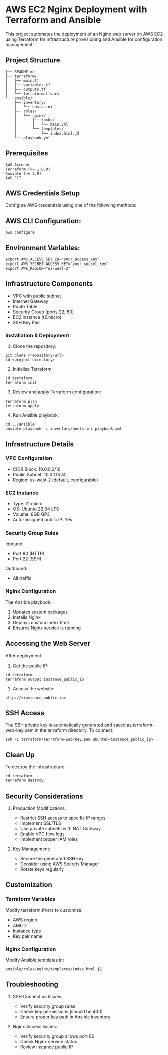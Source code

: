 # AWS EC2 Nginx Deployment with Terraform and Ansible
This project automates the deployment of an Nginx web server on AWS EC2 using Terraform for infrastructure provisioning and Ansible for configuration management.

## Project Structure
```plaintext
├── README.md
├── terraform/
│   ├── main.tf
│   ├── variables.tf
│   ├── outputs.tf
│   └── terraform.tfvars
└── ansible/
    ├── inventory/
    │   └── hosts.ini
    ├── roles/
    │   └── nginx/
    │       ├── tasks/
    │       │   └── main.yml
    │       └── templates/
    │           └── index.html.j2
    └── playbook.yml
```

## Prerequisites
```
AWS Account
Terraform (>= 1.0.0)
Ansible (>= 2.9)
AWS CLI
```

## AWS Credentials Setup
Configure AWS credentials using one of the following methods:

## AWS CLI Configuration:
```
aws configure
```

## Environment Variables:
```
export AWS_ACCESS_KEY_ID="your_access_key"
export AWS_SECRET_ACCESS_KEY="your_secret_key"
export AWS_REGION="us-west-2"
```

## Infrastructure Components
- VPC with public subnet
- Internet Gateway
- Route Table
- Security Group (ports 22, 80)
- EC2 instance (t2.micro)
- SSH Key Pair

### Installation & Deployment

1. Clone the repository:
```
git clone <repository-url>
cd <project-directory>
```
2. Initialize Terraform:
```
cd terraform
terraform init
```
3. Review and apply Terraform configuration:
```
terraform plan
terraform apply
```
4. Run Ansible playbook:
```
cd ../ansible
ansible-playbook -i inventory/hosts.ini playbook.yml
```

## Infrastructure Details
### VPC Configuration
- CIDR Block: 10.0.0.0/16
- Public Subnet: 10.0.1.0/24
- Region: us-west-2 (default, configurable)

### EC2 Instance
- Type: t2.micro
- OS: Ubuntu 22.04 LTS
- Volume: 8GB GP3
- Auto-assigned public IP: Yes

### Security Group Rules
Inbound:
- Port 80 (HTTP)
- Port 22 (SSH)

Outbound:
- All traffic

### Nginx Configuration
The Ansible playbook:

1. Updates system packages
2. Installs Nginx
3. Deploys custom index.html
4. Ensures Nginx service is running

## Accessing the Web Server
After deployment:

1. Get the public IP:
```
cd terraform
terraform output instance_public_ip
```
2. Access the website:
```
http://<instance_public_ip>
```

## SSH Access
The SSH private key is automatically generated and saved as terraform-web-key.pem in the terraform directory.
To connect:
```
ssh -i terraform/terraform-web-key.pem ubuntu@<instance_public_ip>
```

## Clean Up
To destroy the infrastructure:
```
cd terraform
terraform destroy
```

## Security Considerations

1. Production Modifications:
    - Restrict SSH access to specific IP ranges
    - Implement SSL/TLS
    - Use private subnets with NAT Gateway
    - Enable VPC flow logs
    - Implement proper IAM roles


2. Key Management:
    - Secure the generated SSH key
    - Consider using AWS Secrets Manager
    - Rotate keys regularly
  
## Customization
### Terraform Variables
Modify terraform.tfvars to customize:
- AWS region
- AMI ID
- Instance type
- Key pair name

### Nginx Configuration
Modify Ansible templates in:
```
ansible/roles/nginx/templates/index.html.j2
```

## Troubleshooting

1. SSH Connection Issues:
    - Verify security group rules
    - Check key permissions (should be 400)
    - Ensure proper key path in Ansible inventory

2. Nginx Access Issues:
    - Verify security group allows port 80
    - Check Nginx service status
    - Review instance public IP

